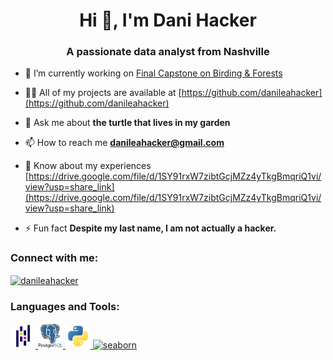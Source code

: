 <h1 align="center">Hi 👋, I'm Dani Hacker</h1>
<h3 align="center">A passionate data analyst from Nashville</h3>

- 🔭 I’m currently working on [Final Capstone on Birding & Forests](https://github.com/NSS-Full-Time-Data-Analytics-9/danih_capstone)

- 👨‍💻 All of my projects are available at [https://github.com/danileahacker](https://github.com/danileahacker)

- 💬 Ask me about **the turtle that lives in my garden**

- 📫 How to reach me **danileahacker@gmail.com**

- 📄 Know about my experiences [https://drive.google.com/file/d/1SY91rxW7zibtGcjMZz4yTkgBmqriQ1vi/view?usp=share_link](https://drive.google.com/file/d/1SY91rxW7zibtGcjMZz4yTkgBmqriQ1vi/view?usp=share_link)

- ⚡ Fun fact **Despite my last name, I am not actually a hacker.**

<h3 align="left">Connect with me:</h3>
<p align="left">
<a href="https://linkedin.com/in/danileahacker" target="blank"><img align="center" src="https://raw.githubusercontent.com/rahuldkjain/github-profile-readme-generator/master/src/images/icons/Social/linked-in-alt.svg" alt="danileahacker" height="30" width="40" /></a>
</p>

<h3 align="left">Languages and Tools:</h3>
<p align="left"> <a href="https://pandas.pydata.org/" target="_blank" rel="noreferrer"> <img src="https://raw.githubusercontent.com/devicons/devicon/2ae2a900d2f041da66e950e4d48052658d850630/icons/pandas/pandas-original.svg" alt="pandas" width="40" height="40"/> </a> <a href="https://www.postgresql.org" target="_blank" rel="noreferrer"> <img src="https://raw.githubusercontent.com/devicons/devicon/master/icons/postgresql/postgresql-original-wordmark.svg" alt="postgresql" width="40" height="40"/> </a> <a href="https://www.python.org" target="_blank" rel="noreferrer"> <img src="https://raw.githubusercontent.com/devicons/devicon/master/icons/python/python-original.svg" alt="python" width="40" height="40"/> </a> <a href="https://seaborn.pydata.org/" target="_blank" rel="noreferrer"> <img src="https://seaborn.pydata.org/_images/logo-mark-lightbg.svg" alt="seaborn" width="40" height="40"/> </a> </p>
